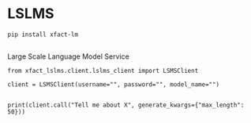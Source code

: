 # LSLMS

`pip install xfact-lm`

##

Large Scale Language Model Service

```
from xfact_lslms.client.lslms_client import LSMSClient

client = LSMSClient(username="", password="", model_name="")


print(client.call("Tell me about X", generate_kwargs={"max_length": 50}))                          
```